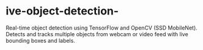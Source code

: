 # ive-object-detection-
Real-time object detection using TensorFlow and OpenCV (SSD MobileNet). Detects and tracks multiple objects from webcam or video feed with live bounding boxes and labels.
